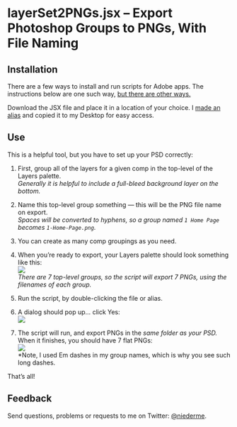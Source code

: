 # layerSet2PNGs.jsx – Export Photoshop Groups to PNGs, With File Naming

## Installation

There are a few ways to install and run scripts for Adobe apps. The instructions below are one such way, [but there are other ways.](http://speedscraps.blogspot.com/2010/04/installing-scripts-photoshop.html)

Download the JSX file and place it in a location of your choice. I [made an alias](http://www.dummies.com/how-to/content/basics-of-aliases-in-os-x-mavericks.html) and copied it to my Desktop for easy access.

## Use

This is a helpful tool, but you have to set up your PSD correctly:

1. First, group all of the layers for a given comp in the top-level of the Layers palette.  
*Generally it is helpful to include a full-bleed background layer on the bottom.*  

2. Name this top-level group something — this will be the PNG file name on export.  
*Spaces will be converted to hyphens, so a group named `1 Home Page` becomes `1-Home-Page.png`.*  

3. You can create as many comp groupings as you need.  

4. When you’re ready to export, your Layers palette should look something like this:  
![](http://f.cl.ly/items/1u2Q0q2v343P0h2F2s42/Screen%20Shot%202014-12-11%20at%2011.30.03%20AM.png)  
*There are 7 top-level groups, so the script will export 7 PNGs, using the filenames of each group.*  

8. Run the script, by double-clicking the file or alias.  

9. A dialog should pop up… click Yes:  
![](http://f.cl.ly/items/2Z0b013F0x0E243z2D03/Screen%20Shot%202014-12-11%20at%2011.58.30%20AM.png)  

10. The script will run, and export PNGs in the *same folder as your PSD.* When it finishes, you should have 7 flat PNGs:  
![](http://f.cl.ly/items/07322D110n0f2B2U230P/Screen%20Shot%202014-12-11%20at%2012.00.54%20PM.png)  
*Note, I used Em dashes in my group names, which is why you see such long dashes.

That’s all!

## Feedback

Send questions, problems or requests to me on Twitter: [@niederme](https://twitter.com/niederme/).